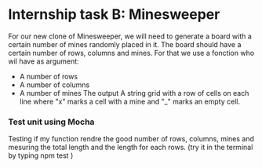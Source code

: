 # Internship task B: Minesweeper

For our new clone of Minesweeper, we will need to generate a board with a certain number of mines randomly placed in it. The board should have a certain number of rows, columns and mines.
For that we use a fonction who wil have as argument:
- A number of rows
- A number of columns
- A number of mines
The output A string grid with a row of cells on each line where "x" marks a cell with a mine and "_" marks an empty cell.

### Test unit using Mocha
Testing if my function rendre the good number of rows, columns, mines and mesuring the total length and the length for each rows. (try it in the terminal by typing npm test )